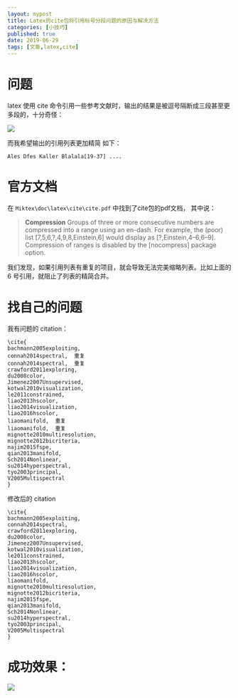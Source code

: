 ```yaml
---
layout: mypost
title: Latex的cite包将引用标号分段问题的原因与解决方法
categories: [小技巧]
published: true
date: 2019-06-29
tags: [文章,latex,cite]
---
```


# 问题

latex 使用 cite 命令引用一些参考文献时，输出的结果是被逗号隔断成三段甚至更多段的，十分奇怪：

![](before.png)

而我希望输出的引用列表更加精简 如下：

    Ales Dfes Kaller Blalala[19-37] ....


# 官方文档

在 `Miktex\doc\latex\cite\cite.pdf` 中找到了cite包的pdf文档， 其中说：

> **Compression** Groups of three or more consecutive numbers are compressed
> into a range using an en-dash. For example, the (poor) list
> [7,5,6,?,4,9,8,Einstein,6] would display as [?,Einstein,4–6,6–9]. Compression
> of ranges is disabled by the [nocompress] package option.

我们发现，如果引用列表有重复的项目，就会导致无法完美缩略列表。比如上面的 6 号引用，就阻止了列表的精简合并。

# 找自己的问题

我有问题的 citation：

    \cite{
    bachmann2005exploiting,
    connah2014spectral,  重复
    connah2014spectral,  重复
    crawford2011exploring,
    du2008color,
    Jimenez2007Unsupervised,
    kotwal2010visualization,
    le2011constrained,
    liao2013hscolor,
    liao2014visualization,
    liao2016hscolor,
    liaomanifold,  重复
    liaomanifold,  重复
    mignotte2010multiresolution,
    mignotte2012bicriteria,
    najim2015fspe,
    qian2013manifold,
    Sch2014Nonlinear,
    su2014hyperspectral,
    tyo2003principal,
    V2005Multispectral
    }

修改后的 citation

    \cite{
    bachmann2005exploiting,
    connah2014spectral,
    crawford2011exploring,
    du2008color,
    Jimenez2007Unsupervised,
    kotwal2010visualization,
    le2011constrained,
    liao2013hscolor,
    liao2014visualization,
    liao2016hscolor,
    liaomanifold,
    mignotte2010multiresolution,
    mignotte2012bicriteria,
    najim2015fspe,
    qian2013manifold,
    Sch2014Nonlinear,
    su2014hyperspectral,
    tyo2003principal,
    V2005Multispectral
    }


# 成功效果：

![](after.png)